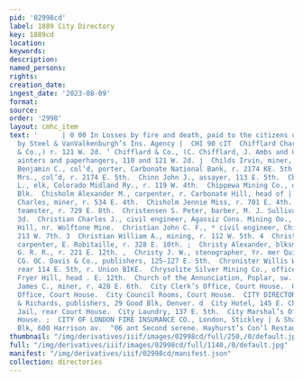 ```yaml
---
pid: '02998cd'
label: 1889 City Directory
key: 1889cd
location: 
keywords: 
description: 
named_persons: 
rights: 
creation_date: 
ingest_date: '2023-08-09'
format: 
source: 
order: '2998'
layout: cmhc_item
text: '      | 0 00 In Losses by fire and death, paid to the citizens of. : 5 ’ Leadville
  by Steel & VanValkenburgh’s Ins. Agency |  CHI 90 cIT  Chifflard Charles, (Chifard
  & Co.,) r. 121 W. 2d. ‘ Chifflard & Co., (C. Chifflard, J. Ambs and George Poulet,)
  ainters and paperhangers, 110 and 121 W. 2d. j  Childs Irvin, miner, r. 605 E. 6th.  Chinn
  Benjamin C., col’d, porter, Carbonate National Bank, r. 2174 KE. 5th.  Chinn Hattie
  Mrs., col’d, r. 2174 E. 5th.  Chinn John J., assayer, 113 E. 5th.  Chinn Samuel
  L., elk, Colorado Midland Ry., r. 119 W. 4th.  Chippewa Mining Co., office, 6 Quincy
  Blk.  Chisholm Alexander M., carpenter, r. Carbonate Hill, head of | E. 3d.  Chisholm
  Charles, miner, r. 534 E. 4th.  Chisholm Jennie Miss, r. 701 E. 4th.  Chisholm Pryor,
  teamster, r. 729 E. 8th.  Christensen S. Peter, barber, M. J. Sullivan, r. 146 W.
  3d.  Christian Charles J., civil engineer, Agassiz Cons. Mining Oo., ; r. Carbonate
  Hill, nr. Wolftone Mine.  Christian John C. F., * civil engineer, Chicago Blk, r.
  213 W. 7th. 3  Christian William A., mining, r. 112 W. 5th. 4  Christmann Michael,
  carpenter, E. Robitaille, r. 328 E. 10th. ;  Christy Alexander, blksmith, D. & R.
  G. R. R., r. 221 E. 12th. ,  Christy J. W., stenographer, Yr. mer Quincy Blk. ‘  CHRONICLE,
  CG. OC. Davis & Co., publishers, 125-127 E. 5th.  Chronister Willis W., carpenter,
  rear 114 E. 5th, r. Union BIKE.  Chrysolite Silver Mining Co., office and mines,
  Fryer Hill, head . E. 12th.  Church of the Annunciation, Poplar, sw. cor. 7th,  Churcher
  James C., miner, r. 428 E. 6th.  City Clerk’s Office, Court House.  City Collector''s
  Office, Court House.  City Council Rooms, Court House.  CITY DIRECTORY OFFICE, Ballenger
  & Richards, publishers, 29 Good Blk, Denver. d  City Hotel, 145 E. Chestnut.  City
  Jail, rear Court House.  City Laundry, 137 E. 5th.  City Marshal’s Office, Court
  House. ;  CITY OF LONDON FIRE INSURANCE CO., London, Stickley | & Shaw, agts, DeMaineville
  Blk, 600 Harrison av.  "06 ant Second serene. Hayhurst’s Con’l Restaurant 3         ‘g '
thumbnail: "/img/derivatives/iiif/images/02998cd/full/250,/0/default.jpg"
full: "/img/derivatives/iiif/images/02998cd/full/1140,/0/default.jpg"
manifest: "/img/derivatives/iiif/02998cd/manifest.json"
collection: directories
---
```

